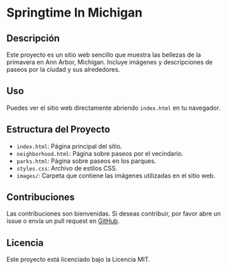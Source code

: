 # Springtime In Michigan

## Descripción

Este proyecto es un sitio web sencillo que muestra las bellezas de la primavera en Ann Arbor, Michigan. Incluye imágenes y descripciones de paseos por la ciudad y sus alrededores.

## Uso

Puedes ver el sitio web directamente abriendo `index.html` en tu navegador.

## Estructura del Proyecto

- `index.html`: Página principal del sitio.
- `neighborhood.html`: Página sobre paseos por el vecindario.
- `parks.html`: Página sobre paseos en los parques.
- `styles.css`: Archivo de estilos CSS.
- `images/`: Carpeta que contiene las imágenes utilizadas en el sitio web.

## Contribuciones

Las contribuciones son bienvenidas. Si deseas contribuir, por favor abre un issue o envía un pull request en [GitHub](https://github.com/tu-usuario/springtime-in-michigan).

## Licencia

Este proyecto está licenciado bajo la Licencia MIT.
